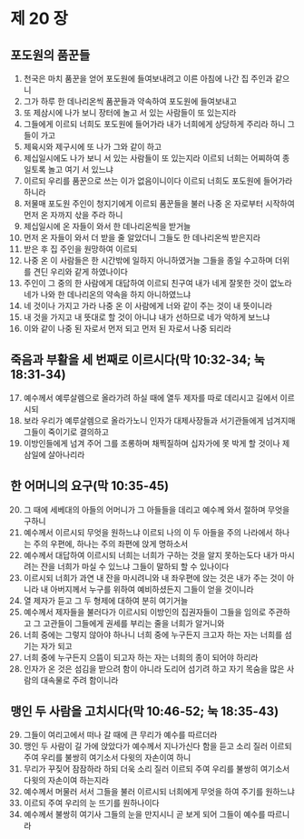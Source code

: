 # 제 20 장

## 포도원의 품꾼들
1. 천국은 마치 품꾼을 얻어 포도원에 들여보내려고 이른 아침에 나간 집 주인과 같으니 
2. 그가 하루 한 데나리온씩 품꾼들과 약속하여 포도원에 들여보내고 
3. 또 제삼시에 나가 보니 장터에 놀고 서 있는 사람들이 또 있는지라 
4. 그들에게 이르되 너희도 포도원에 들어가라 내가 너희에게 상당하게 주리라 하니 그들이 가고 
5. 제육시와 제구시에 또 나가 그와 같이 하고 
6. 제십일시에도 나가 보니 서 있는 사람들이 또 있는지라 이르되 너희는 어찌하여 종일토록 놀고 여기 서 있느냐
7. 이르되 우리를 품꾼으로 쓰는 이가 없음이니이다 이르되 너희도 포도원에 들어가라 하니라
8. 저물매 포도원 주인이 청지기에게 이르되 품꾼들을 불러 나중 온 자로부터 시작하여 먼저 온 자까지 삯을 주라 하니 
9. 제십일시에 온 자들이 와서 한 데나리온씩을 받거늘 
10. 먼저 온 자들이 와서 더 받을 줄 알았더니 그들도 한 데나리온씩 받은지라 
11. 받은 후 집 주인을 원망하여 이르되 
12. 나중 온 이 사람들은 한 시간밖에 일하지 아니하였거늘 그들을 종일 수고하며 더위를 견딘 우리와 같게 하였나이다 
13. 주인이 그 중의 한 사람에게 대답하여 이르되 친구여 내가 네게 잘못한 것이 없노라 네가 나와 한 데나리온의 약속을 하지 아니하였느냐 
14. 네 것이나 가지고 가라 나중 온 이 사람에게 너와 같이 주는 것이 내 뜻이니라 
15. 내 것을 가지고 내 뜻대로 할 것이 아니냐 내가 선하므로 네가 악하게 보느냐 
16. 이와 같이 나중 된 자로서 먼저 되고 먼저 된 자로서 나중 되리라 
## 죽음과 부활을 세 번째로 이르시다(막 10:32-34; 눅 18:31-34)
17. 예수께서 예루살렘으로 올라가려 하실 때에 열두 제자를 따로 데리시고 길에서 이르시되 
18. 보라 우리가 예루살렘으로 올라가노니 인자가 대제사장들과 서기관들에게 넘겨지매 그들이 죽이기로 결의하고 
19. 이방인들에게 넘겨 주어 그를 조롱하며 채찍질하며 십자가에 못 박게 할 것이나 제삼일에 살아나리라 
## 한 어머니의 요구(막 10:35-45)
20. 그 때에 세베대의 아들의 어머니가 그 아들들을 데리고 예수께 와서 절하며 무엇을 구하니 
21. 예수께서 이르시되 무엇을 원하느냐 이르되 나의 이 두 아들을 주의 나라에서 하나는 주의 우편에, 하나는 주의 좌편에 앉게 명하소서 
22. 예수께서 대답하여 이르시되 너희는 너희가 구하는 것을 알지 못하는도다 내가 마시려는 잔을 너희가 마실 수 있느냐 그들이 말하되 할 수 있나이다 
23. 이르시되 너희가 과연 내 잔을 마시려니와 내 좌우편에 앉는 것은 내가 주는 것이 아니라 내 아버지께서 누구를 위하여 예비하셨든지 그들이 얻을 것이니라 
24. 열 제자가 듣고 그 두 형제에 대하여 분히 여기거늘 
25. 예수께서 제자들을 불러다가 이르시되 이방인의 집권자들이 그들을 임의로 주관하고 그 고관들이 그들에게 권세를 부리는 줄을 너희가 알거니와 
26. 너희 중에는 그렇지 않아야 하나니 너희 중에 누구든지 크고자 하는 자는 너희를 섬기는 자가 되고 
27. 너희 중에 누구든지 으뜸이 되고자 하는 자는 너희의 종이 되어야 하리라 
28. 인자가 온 것은 섬김을 받으려 함이 아니라 도리어 섬기려 하고 자기 목숨을 많은 사람의 대속물로 주려 함이니라 
## 맹인 두 사람을 고치시다(막 10:46-52; 눅 18:35-43)
29. 그들이 여리고에서 떠나 갈 때에 큰 무리가 예수를 따르더라 
30. 맹인 두 사람이 길 가에 앉았다가 예수께서 지나가신다 함을 듣고 소리 질러 이르되 주여 우리를 불쌍히 여기소서 다윗의 자손이여 하니 
31. 무리가 꾸짖어 잠잠하라 하되 더욱 소리 질러 이르되 주여 우리를 불쌍히 여기소서 다윗의 자손이여 하는지라 
32. 예수께서 머물러 서서 그들을 불러 이르시되 너희에게 무엇을 하여 주기를 원하느냐
33. 이르되 주여 우리의 눈 뜨기를 원하나이다
34. 예수께서 불쌍히 여기사 그들의 눈을 만지시니 곧 보게 되어 그들이 예수를 따르니라 


